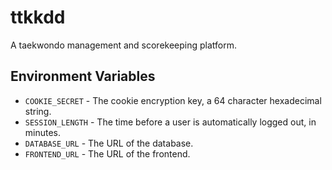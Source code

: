 # ttkkdd

A taekwondo management and scorekeeping platform.

## Environment Variables

- `COOKIE_SECRET` - The cookie encryption key, a 64 character hexadecimal string.
- `SESSION_LENGTH` - The time before a user is automatically logged out, in minutes.
- `DATABASE_URL` - The URL of the database.
- `FRONTEND_URL` - The URL of the frontend.
